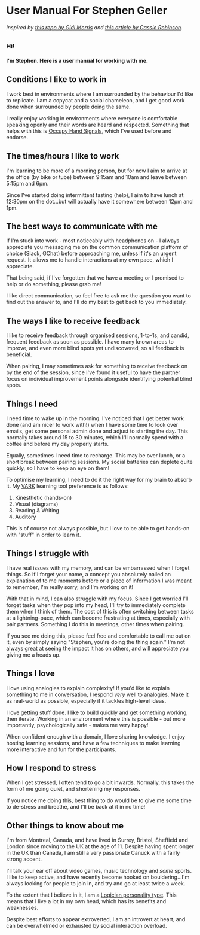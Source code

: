 # User Manual For Stephen Geller

###### Inspired by [this repo by Gidi Morris](https://github.com/gmmorris/user_manual_for_me) and [this article by Cassie Robinson](https://medium.com/@cassierobinson/a-user-manual-for-me-d3a851fbc694).

### Hi!
#### I'm Stephen. Here is a user manual for working with me.

## Conditions I like to work in

I work best in environments where I am surrounded by the behaviour I'd like to replicate. I am a copycat and a social chameleon, and I get good work done when surrounded by people doing the same.

I really enjoy working in environments where everyone is comfortable speaking openly and their words are heard and respected. Something that helps with this is [Occupy Hand Signals](https://en.wikipedia.org/wiki/Occupy_movement_hand_signals), which I've used before and endorse.

## The times/hours I like to work

I'm learning to be more of a morning person, but for now I aim to arrive at the office (by bike or tube) between 9:15am and 10am and leave between 5:15pm and 6pm.

Since I've started doing intermittent fasting (help), I aim to have lunch at 12:30pm on the dot...but will actually have it somewhere between 12pm and 1pm.

## The best ways to communicate with me

If I'm stuck into work - most noticeably with headphones on - I always appreciate you messaging me on the common communication platform of choice (Slack, GChat) before approaching me, unless if it's an urgent request. It allows me to handle interactions at my own pace, which I appreciate.

That being said, if I've forgotten that we have a meeting or I promised to help or do something, please grab me!

I like direct communication, so feel free to ask me the question you want to find out the answer to, and I'll do my best to get back to you immediately.

## The ways I like to receive feedback

I like to receive feedback through organised sessions, 1-to-1s, and candid, frequent feedback as soon as possible. I have many known areas to improve, and even more blind spots yet undiscovered, so all feedback is beneficial.

When pairing, I may sometimes ask for something to receive feedback on by the end of the session, since I've found it useful to have the partner focus on individual improvement points alongside identifying potential blind spots.

## Things I need

I need time to wake up in the morning. I've noticed that I get better work done (and am nicer to work with!) when I have some time to look over emails, get some personal admin done and adjust to starting the day.
This normally takes around 15 to 30 minutes, which I'll normally spend with a coffee and before my day properly starts.

Equally, sometimes I need time to recharge. This may be over lunch, or a short break between pairing sessions. My social batteries can deplete quite quickly, so I have to keep an eye on them!

To optimise my learning, I need to do it the right way for my brain to absorb it. My [VARK](https://www.mindtools.com/pages/article/vak-learning-styles.htm) learning tool preference is as follows:

1. Kinesthetic (hands-on)
2. Visual (diagrams)
3. Reading & Writing
4. Auditory

This is of course not always possible, but I love to be able to get hands-on with "stuff" in order to learn it.

## Things I struggle with

I have real issues with my memory, and can be embarrassed when I forget things.
So if I forget your name, a concept you absolutely nailed an explanation of to me moments before or a piece of information I was meant to remember, I'm really sorry, and I'm working on it!

With that in mind, I can also struggle with my focus. Since I get worried I'll forget tasks when they pop into my head, I'll try to immediately complete them when I think of them.
The cost of this is often switching between tasks at a lightning-pace, which can become frustrating at times, especially with pair partners. Something I do this in meetings, other times when pairing.

If you see me doing this, please feel free and comfortable to call me out on it, even by simply saying "Stephen, you're doing the thing again." I'm not always great at seeing the impact it has on others, and will appreciate you giving me a heads up.

## Things I love

I love using analogies to explain complexity! If you'd like to explain something to me in conversation, I respond _very_ well to analogies. Make it as real-world as possible, especially if it tackles high-level ideas.

I love getting stuff done. I like to build quickly and get something working, then iterate. Working in an environment where this is possible - but more importantly, psychologically safe - makes me very happy!

When confident enough with a domain, I love sharing knowledge. I enjoy hosting learning sessions, and have a few techniques to make learning more interactive and fun for the participants.

## How I respond to stress

When I get stressed, I often tend to go a bit inwards. Normally, this takes the form of me going quiet, and shortening my responses.

If you notice me doing this, best thing to do would be to give me some time to de-stress and breathe, and I'll be back at it in no time!


## Other things to know about me

I'm from Montreal, Canada, and have lived in Surrey, Bristol, Sheffield and London since moving to the UK at the age of 11. Despite having spent longer in the UK than Canada, I am still a very passionate Canuck with a fairly strong accent.

I'll talk your ear off about video games, music technology and _some_ sports. I like to keep active, and have recently become hooked on bouldering...I'm always looking for people to join in, and try and go at least twice a week.

To the extent that I believe in it, I am a [Logician personality type](https://www.16personalities.com/intp-personality). This means that I live a lot in my own head, which has its benefits and weaknesses.

Despite best efforts to appear extroverted, I am an introvert at heart, and can be overwhelmed or exhausted by social interaction overload.
